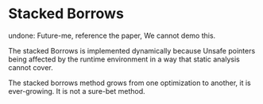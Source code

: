 # Stacked Borrows

undone: Future-me, reference the paper, We cannot demo this.  

The stacked Borrows is implemented dynamically because Unsafe pointers being affected by the runtime environment in a way that static analysis cannot cover.  

The stacked borrows method grows from one optimization to another, it is ever-growing. It is not a sure-bet method.  
